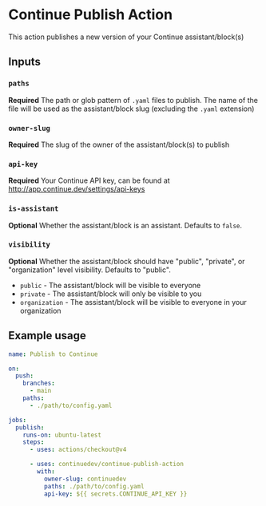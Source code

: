 # Continue Publish Action

This action publishes a new version of your Continue assistant/block(s)

## Inputs

### `paths`

**Required** The path or glob pattern of `.yaml` files to publish. The name of the file will be used as the assistant/block slug (excluding the `.yaml` extension)

### `owner-slug`

**Required** The slug of the owner of the assistant/block(s) to publish

### `api-key`

**Required** Your Continue API key, can be found at http://app.continue.dev/settings/api-keys

### `is-assistant`

**Optional** Whether the assistant/block is an assistant. Defaults to `false`.

### `visibility`

**Optional** Whether the assistant/block should have "public", "private", or "organization" level visibility. Defaults to "public".

- `public` - The assistant/block will be visible to everyone
- `private` - The assistant/block will only be visible to you
- `organization` - The assistant/block will be visible to everyone in your organization

## Example usage

```yaml
name: Publish to Continue

on:
  push:
    branches:
      - main
    paths:
      - ./path/to/config.yaml

jobs:
  publish:
    runs-on: ubuntu-latest
    steps:
      - uses: actions/checkout@v4

      - uses: continuedev/continue-publish-action
        with:
          owner-slug: continuedev
          paths: ./path/to/config.yaml
          api-key: ${{ secrets.CONTINUE_API_KEY }}
```
